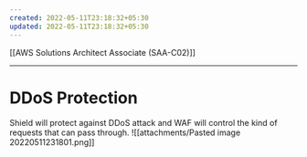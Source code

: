 ```yaml
---
created: 2022-05-11T23:18:32+05:30
updated: 2022-05-11T23:18:32+05:30
---
```

[[AWS Solutions Architect Associate (SAA-C02)]]

---
# DDoS Protection
Shield will protect against DDoS attack and WAF will control the kind of requests that can pass through.
![[attachments/Pasted image 20220511231801.png]]